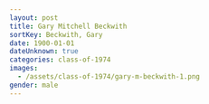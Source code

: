 ```yaml
---
layout: post
title: Gary Mitchell Beckwith
sortKey: Beckwith, Gary
date: 1900-01-01
dateUnknown: true
categories: class-of-1974
images:
  - /assets/class-of-1974/gary-m-beckwith-1.png
gender: male
---
```

